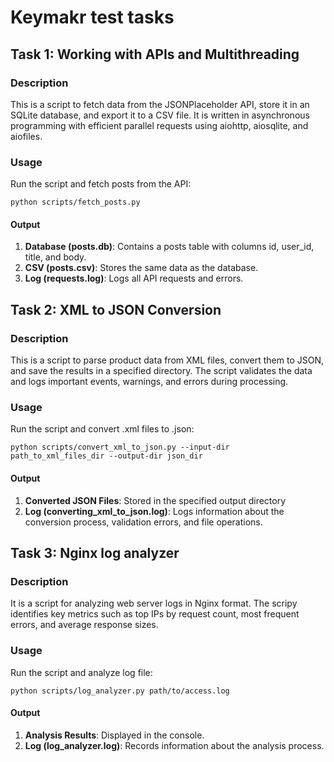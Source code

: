 # Keymakr test tasks


## Task 1: Working with APIs and Multithreading

### Description

This is a script to fetch data from the JSONPlaceholder API, store it in an SQLite database, and export it to a CSV file.
It is written in asynchronous programming with efficient parallel requests using aiohttp, aiosqlite, and aiofiles.

### Usage

Run the script and fetch posts from the API:

`python scripts/fetch_posts.py`

#### Output

1) **Database (posts.db)**: Contains a posts table with columns id, user_id, title, and body.
2) **CSV (posts.csv)**: Stores the same data as the database.
3) **Log (requests.log)**: Logs all API requests and errors.


## Task 2: XML to JSON Conversion

### Description

This is a script to parse product data from XML files, convert them to JSON, and save the results in a specified directory.
The script validates the data and logs important events, warnings, and errors during processing.

### Usage

Run the script and convert .xml files to .json:

`python scripts/convert_xml_to_json.py --input-dir path_to_xml_files_dir --output-dir json_dir`

#### Output

1) **Converted JSON Files**: Stored in the specified output directory
2) **Log (converting_xml_to_json.log)**: Logs information about the conversion process, validation errors, and file operations.


## Task 3: Nginx log analyzer

### Description

It is a script for analyzing web server logs in Nginx format.
The scripy identifies key metrics such as top IPs by request count, most frequent errors, and average response sizes.

### Usage

Run the script and analyze log file:

`python scripts/log_analyzer.py path/to/access.log`

#### Output

1) **Analysis Results**: Displayed in the console.
2) **Log (log_analyzer.log)**: Records information about the analysis process.
